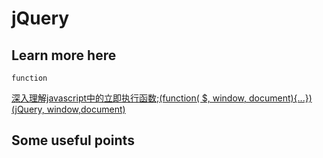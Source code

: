 # jQuery

## Learn more here

`function`

[深入理解javascript中的立即执行函数;(function( $, window, document){...})(jQuery, window,document)](http://www.jb51.net/article/50967.htm)

## Some useful points
